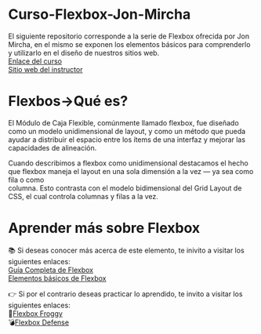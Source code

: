 # Curso-Flexbox-Jon-Mircha
 El siguiente repositorio corresponde a la serie de Flexbox ofrecida por Jon Mircha, en el mismo se exponen los elementos básicos para comprenderlo y utilizarlo en el diseño de nuestros sitios web.  
 [Enlace del curso](https://www.youtube.com/watch?v=AAtvnv6LNMk&list=PLvq-jIkSeTUbQc3dGsssp8lxAi5npMrys)  
 [Sitio web del instructor](https://jonmircha.com/flexbox)
 
# Flexbos->Qué es?  
El Módulo de Caja Flexible, comúnmente llamado flexbox, fue diseñado como un modelo unidimensional de layout, y como un método que pueda ayudar a distribuir el  espacio entre los ítems de una interfaz y mejorar las capacidades de alineación.  

Cuando describimos a flexbox como unidimensional destacamos el hecho que flexbox maneja el layout en una sola dimensión a la vez — ya sea como fila o como   
columna. Esto contrasta con el modelo bidimensional del Grid Layout de CSS, el cual controla columnas y filas a la vez.

# Aprender más sobre Flexbox  
📚 Si deseas conocer más acerca de este elemento, te inivito a visitar los siguientes enlaces:  
[Guía Completa de Flexbox](https://css-tricks.com/snippets/css/a-guide-to-flexbox/)  
[Elementos básicos de Flexbox](https://developer.mozilla.org/es/docs/Learn/CSS/CSS_layout/Flexbox)

:point_right: Si por el contrario deseas practicar lo aprendido, te invito a visitar los siguientes enlaces:  
🐸[Flexbox Froggy](https://flexboxfroggy.com/#es)  
💣[Flexbox Defense](http://www.flexboxdefense.com/)
